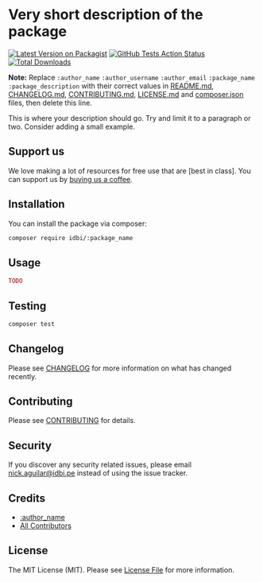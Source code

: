 # Very short description of the package

[![Latest Version on Packagist](https://img.shields.io/packagist/v/idbi/:package_name.svg?style=flat-square)](https://packagist.org/packages/idbi/:package_name)
[![GitHub Tests Action Status](https://img.shields.io/github/workflow/status/idbi/:package_name/run-tests?label=tests)](https://github.com/idbi/:package_name/actions?query=workflow%3Arun-tests+branch%3Amaster)
[![Total Downloads](https://img.shields.io/packagist/dt/idbi/:package_name.svg?style=flat-square)](https://packagist.org/packages/idbi/:package_name)

**Note:** Replace ```:author_name``` ```:author_username``` ```:author_email``` ```:package_name``` ```:package_description``` with their correct values in [README.md](README.md), [CHANGELOG.md](CHANGELOG.md), [CONTRIBUTING.md](CONTRIBUTING.md), [LICENSE.md](LICENSE.md) and [composer.json](composer.json) files, then delete this line.

This is where your description should go. Try and limit it to a paragraph or two. Consider adding a small example.


## Support us

We love making a lot of resources for free use that are [best in class]. You can support us by [buying us a coffee](https://www.buymeacoffee.com/:author_username). 

## Installation

You can install the package via composer:

```bash
composer require idbi/:package_name
```

## Usage

``` php
TODO
```

## Testing

``` bash
composer test
```

## Changelog

Please see [CHANGELOG](CHANGELOG.md) for more information on what has changed recently.

## Contributing

Please see [CONTRIBUTING](CONTRIBUTING.md) for details.

## Security

If you discover any security related issues, please email nick.aguilar@idbi.pe instead of using the issue tracker.

## Credits

- [:author_name](https://github.com/:author_username)
- [All Contributors](../../contributors)

## License

The MIT License (MIT). Please see [License File](LICENSE.md) for more information.
